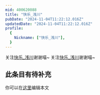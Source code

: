 ```yaml
---
mid: 400620088
title: "快乐_浅川"
pubDate: "2024-11-04T11:22:12.016Z"
updatedDate: "2024-11-04T11:22:12.016Z"
profile:
  {
    Nickname: ["快乐_浅川"],
  }
---
```


关注[快乐_浅川](https://space.bilibili.com/400620088)谢谢喵~ 关注[快乐_浅川](https://space.bilibili.com/400620088)谢谢喵~

## 此条目有待补充
你可以在[这里](https://github.com/Yuhanawa/VTuber.ICU/edit/master/src/content/v/快乐_浅川/index.md)编辑本文
